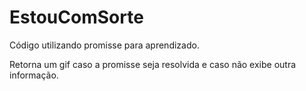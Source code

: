 # EstouComSorte
<p>Código utilizando promisse para aprendizado.
<p>Retorna um gif caso a promisse seja resolvida e caso não exibe outra informação.

